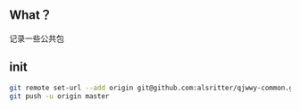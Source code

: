 
## What？
记录一些公共包

## init
```sh
git remote set-url --add origin git@github.com:alsritter/qjwwy-common.git
git push -u origin master
```